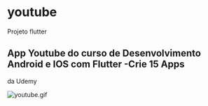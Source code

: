 # youtube

Projeto flutter
## App Youtube do curso de Desenvolvimento Android e IOS com Flutter -Crie 15 Apps
da Udemy


![youtube.gif](..%2F..%2F..%2F..%2FDesktop%2Fyoutube.gif)
